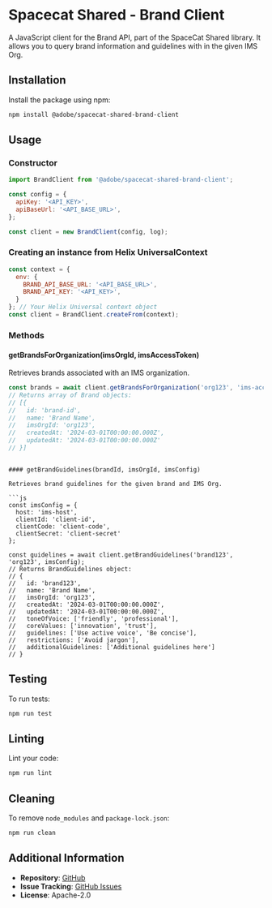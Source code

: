 # Spacecat Shared - Brand Client

A JavaScript client for the Brand API, part of the SpaceCat Shared library.
It allows you to query brand information and guidelines with in the given IMS Org.

## Installation

Install the package using npm:

```bash
npm install @adobe/spacecat-shared-brand-client
```

## Usage

### Constructor

```js
import BrandClient from '@adobe/spacecat-shared-brand-client';

const config = {
  apiKey: '<API_KEY>',
  apiBaseUrl: '<API_BASE_URL>',
};

const client = new BrandClient(config, log);
```

### Creating an instance from Helix UniversalContext

```js
const context = {
  env: {
    BRAND_API_BASE_URL: '<API_BASE_URL>',
    BRAND_API_KEY: '<API_KEY>',
  }
}; // Your Helix Universal context object
const client = BrandClient.createFrom(context);
```

### Methods

#### getBrandsForOrganization(imsOrgId, imsAccessToken)

Retrieves brands associated with an IMS organization.

```js
const brands = await client.getBrandsForOrganization('org123', 'ims-access-token');
// Returns array of Brand objects:
// [{
//   id: 'brand-id',
//   name: 'Brand Name',
//   imsOrgId: 'org123',
//   createdAt: '2024-03-01T00:00:00.000Z',
//   updatedAt: '2024-03-01T00:00:00.000Z'
// }]
```


```

#### getBrandGuidelines(brandId, imsOrgId, imsConfig)

Retrieves brand guidelines for the given brand and IMS Org.

```js
const imsConfig = {
  host: 'ims-host',
  clientId: 'client-id',
  clientCode: 'client-code',
  clientSecret: 'client-secret'
};

const guidelines = await client.getBrandGuidelines('brand123', 'org123', imsConfig);
// Returns BrandGuidelines object:
// {
//   id: 'brand123',
//   name: 'Brand Name',
//   imsOrgId: 'org123',
//   createdAt: '2024-03-01T00:00:00.000Z',
//   updatedAt: '2024-03-01T00:00:00.000Z',
//   toneOfVoice: ['friendly', 'professional'],
//   coreValues: ['innovation', 'trust'],
//   guidelines: ['Use active voice', 'Be concise'],
//   restrictions: ['Avoid jargon'],
//   additionalGuidelines: ['Additional guidelines here']
// }
```

## Testing

To run tests:

```bash
npm run test
```

## Linting

Lint your code:

```bash
npm run lint
```

## Cleaning

To remove `node_modules` and `package-lock.json`:

```bash
npm run clean
```

## Additional Information

- **Repository**: [GitHub](https://github.com/adobe/spacecat-shared.git)
- **Issue Tracking**: [GitHub Issues](https://github.com/adobe/spacecat-shared/issues)
- **License**: Apache-2.0 